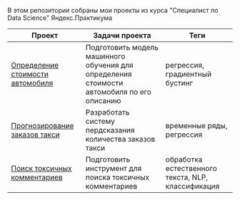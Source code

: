 В этом репозитории собраны мои проекты из курса "Специалист по Data Science" Яндекс.Практикума

| Проект | Задачи проекта | Теги |
| ------ | -------- | -------- |
| [Определение стоимости автомобиля](https://github.com/EvgeniyLukashin91/Portfolio/tree/main/Car_prices#markdown-title-id) | Подготовить модель машинного обучения для определения стоимости автомобиля по его описанию | регрессия, градиентный бустинг |
| [Прогнозирование заказов такси](https://github.com/EvgeniyLukashin91/Portfolio/tree/main/Taxi_orders#markdown-title-id)   | Разработать систему пердсказания количества заказов такси | временные ряды, регрессия | 
| [Поиск токсичных комментариев](https://github.com/EvgeniyLukashin91/Portfolio/tree/main/toxic_comments#markdown-title-id)   | Подготовить инструмент для поиска токсичных комментариев | обработка естественного текста, NLP, классификация | 
